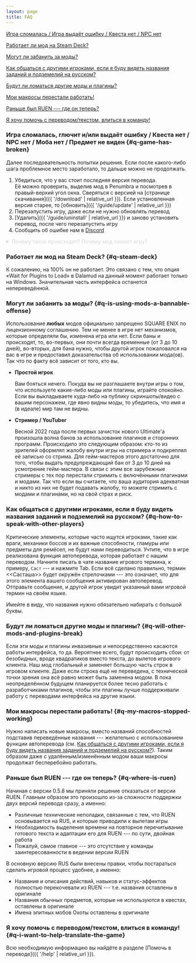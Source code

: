 ```yaml
---
layout: page
title: FAQ
---
```


[Игра сломалась / Игра выдаёт ошибку / Квеста нет / NPC нет](#q-game-has-broken)

[Работает ли мод на Steam Deck?](#q-steam-deck)

[Могут ли забанить за моды?](#q-is-using-mods-a-bannable-offense)

[Как общаться с другими игроками, если я буду видеть названия заданий и подземелий на русском?](#q-how-to-speak-with-other-players)

[Будут ли ломаться другие моды и плагины?](#q-will-other-mods-and-plugins-break)

[Мои макросы перестали работать!](#q-my-macros-stopped-working)

[Раньше был RUEN --- где он теперь?](#q-where-is-ruen)

[Я хочу помочь с переводом/текстом, влиться в команду!](#q-i-want-to-help-translate-the-game)

### Игра сломалась, глючит и/или выдаёт ошибку / Квеста нет / NPC нет / Моба нет / Предмет не виден {#q-game-has-broken}

Далее последовательность попытки решения. Если после какого-либо шага проблемное место заработало, то дальше можно не продолжать.

1. Убедиться, что у вас стоит последняя версия перевода.\
   Её можно проверить, выделив мод в Penumbra и посмотрев в правый-верхий угол окна. Сверяться с версией на [странице скачивания]({{ '/download' | relative_url }}). Если установленная версия старее, то [обновить]({{ '/guide/update' | relative_url }})
2. Перезапустить игру, даже если не нужно обновлять перевод
3. [Удалить]({{ '/guide/uninstall' | relative_url }}) и заново установить перевод, после чего перезапустить игру
4. Сообщить об ошибке нам в [Discord](https://discord.gg/e6z2VY8fNj)

<details style="color: #d8d8d8">
  <summary>Почему такое происходит? Почему мод ломает игру?
  </summary>

  Ключевая вещь, которую стоит понимать: мод подменяет игровые файлы **целиком**, а не только переведённые строки. Игровые файлы содержат помимо строк непосредственно игровые данные, отвечающие за всё про всё, включая квесты, NPC, мобов, пункты интерфейса и т.д.

  * **Почему мы не заменяем только строки?**

    Техническая сложность. По нашей просьбе программисты рассматривали возможность подменять только строки как в памяти, так и через перехват функции. Однако Dalamud не даёт возможность изменять _абсолютно все_ строки интерфейса без предварительного изучения, где в памяти находятся нужные функции. Этот способ намного более трудозатратен и будет наверняка замедлять игру, по сравнению с подменой готовых файлов.

  * **Объяснение 1-го шага**

    Поскольку мод целиком подменяет игровые файлы, его требуется обновлять каждый игровой патч под новую версию игры, что мы всегда и делаем. Если использовать старую версию перевода с новой версией игры, то в игре перестаёт существовать новый контент, откуда и следуют отсутствующие NPC, квесты, предметы и т.д.

  * **Объяснение 2-го шага**

    Для того, чтобы все файлы в моде корректно подменились, наш мод требует включённым в Dalamud'е режим загрузки плагинов до игры (галочка «Wait for Plugins to Load» в настройках). К сожалению, есть сайд-эффект: когда Penumbra обновляется, подмена файлов может ломаться. В лучшем случае игра загрузит оригинальный файл, в худшем --- ничего. Именно поэтому после обновления Penumbra лучше перезапустить игру, чтобы все файлы мода корректно заново подгрузились. Это проблема Penumbra, но с технической точки зрения вряд ли можно исправить.

  * **Объяснение 3-го шага**

    Скорее всего, было произведено некорректное обновление мода. Penumbra умышленно не поддерживает механизм обновления модов, из-за чего мод нужно именно удалять и устанавливать заново. Но бывают случаи, когда мод уже корректно стоит и тем не менее работает только после переустановки, так что это плавающая проблема, на которую мы не можем повлиять.

  * **Объяснение 4-го шага**

    Ни мы, ни мод не идеальны. Ошибки были, есть и всегда будут. Наша команда абсолютно не соразмерна команде в SQUARE ENIX, потому нам всегда нужна помощь в отлове багов и ошибок. Просим отнестись с пониманием и помочь сделать мод лучше, сообщая обо всех стабильно возникающих ошибках.
</details>

### Работает ли мод на Steam Deck? {#q-steam-deck}

К сожалению, на 100% он не работает. Это связано с тем, что опция «Wait for Plugins to Load» в Dalamud на данный момент работает только на Windows. Значительная часть интерфейса останется непереведённой.

### Могут ли забанить за моды? {#q-is-using-mods-a-bannable-offense}

Использование **любых** модов официально запрещено SQUARE ENIX по лицензионному соглашению. Тем не менее в игре нет механизмов, которые определяли бы, изменена игра или нет. Если баны и происходят, то, во-первых, они почти всегда временные (от 3 до 10 дней), во-вторых, для бана нужно, чтобы другой игрок пожаловался на вас в игре и предоставил доказательства об использовании мода(ов). Так что по факту всё зависит от того, кто вы.

* **Простой игрок**

  Вам бояться нечего. Покуда вы не разглашаете внутри игры о том, что используете какие-либо моды или плагины, играйте спокойно. Если вы выкладываете куда-либо на публику скриншоты/видео с вашим персонажем, где явно видны моды, то убедитесь, что имя и (в идеале) мир там не видны.

* **Стример / YouTuber**
  
  Весной 2022 года после первых зачисток нового Ultimate'а произошла волна банов за использование плагинов и сторонних программ. Происходило это следующим образом: кто-то из зрителей оформлял жалобу внутри игры на стримера и подкреплял её записью со стрима. Для гейм-мастеров этого достаточно для того, чтобы выдать предупреждающий бан от 3 до 10 дней на усмотрение гейм-мастера. В связи с этим все зарубежные стримеры с тех пор перестали стримить с включёнными плагинами и модами. Так что если вы считаете, что ваша аудитория адекватная и никто из них не будет подавать жалобу, то можете стримить с модами и плагинами, но на свой страх и риск.

### Как общаться с другими игроками, если я буду видеть названия заданий и подземелий на русском? {#q-how-to-speak-with-other-players}

Критические элементы, которые часто ищутся игроками, такие как враги, механики боссов и их важные способности, гламуры или предметы для ремёсел, не будут нами переводиться. Учтите, что в игре реализована функция автоперевода, которая работает с нашим переводом. Начните писать в чате название игрового термина, к примеру, `Саст` --- и нажмите Tab. Если всё сделано правильно, термин <<Састаша>> будет окружён стрелочками --- это означает, что для этого элемента вашего сообщения активирован автоперевод. Отправьте сообщение, и другой игрок увидит указанный вами игровой термин на своём языке.

Имейте в виду, что названия нужно обязательно набирать с большой буквы.

### Будут ли ломаться другие моды и плагины? {#q-will-other-mods-and-plugins-break}

Если эти моды и плагины инвазивные и непосредственно касаются работы интерфейса, то да. Вероятнее всего, будут происходить сбои: от безобидных, вроде квадратиков вместо текста, до вылетов игрового клиента. Наш мод глобальный и заменяет большую часть строк в игровом клиенте. Даже если строка ещё не переведена, с технической точки зрения она всё равно может быть заменена модом. В пока неопределённом будущем планируется более тесно работать с разработчиками плагинов, чтобы эти плагины лучше поддерживали работу с переводами интерфейса на другие языки.

### Мои макросы перестали работать! {#q-my-macros-stopped-working}

Нужно написать новые макросы, вместо названий способностей подставив переведённые названия --- желательно с использованием функции автоперевода (см. [Как общаться с другими игроками, если я буду видеть названия заданий и подземелий на русском?](#q-how-to-speak-with-other-players)). Таким образом даже с удалённым/изменённым модом ваши макросы продолжат бесперебойно работать.

### Раньше был RUEN --- где он теперь? {#q-where-is-ruen}

Начиная с версии 0.5.8 мы приняли решение отказаться от версии RUEN. Главным образом это произошло из-за сложности поддержки двух версий перевода сразу, а именно:

* Различные технические неполадки, связанные с тем, что RUEN основывается на RUS, и которые приводили к вылетам игры
* Необходимость выделения времени на повторное перечитывание готового текста и адаптации его для RUEN --- по сути, двойная работа
* Пожалуй, самое главное --- это отсутствие у команды заинтересованности в ведении версии RUEN

В основную версию RUS были внесены правки, чтобы постараться сделать игровой процесс удобнее, а именно:

* Названия и описания действий, навыков и статус-эффектов полностью перекочевали из RUEN --- т.е. названия оставлены в оригинале
* Названия обычных предметов, которые не используются в квестах, оставлены в оригинале
* Имена элитных мобов Охоты оставлены в оригинале

### Я хочу помочь с переводом/текстом, влиться в команду! {#q-i-want-to-help-translate-the-game}

Всю необходимую информацию вы найдёте в разделе [Помочь в переводе]({{ '/help' | relative_url }}).